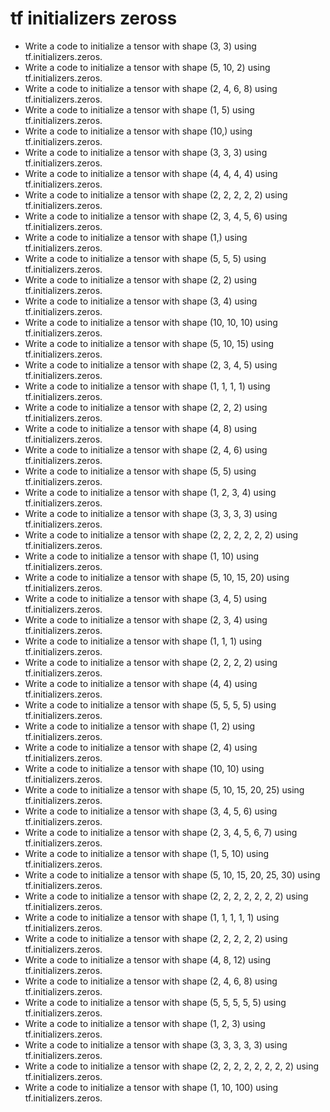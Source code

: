 # tf initializers zeross

- Write a code to initialize a tensor with shape (3, 3) using tf.initializers.zeros.
- Write a code to initialize a tensor with shape (5, 10, 2) using tf.initializers.zeros.
- Write a code to initialize a tensor with shape (2, 4, 6, 8) using tf.initializers.zeros.
- Write a code to initialize a tensor with shape (1, 5) using tf.initializers.zeros.
- Write a code to initialize a tensor with shape (10,) using tf.initializers.zeros.
- Write a code to initialize a tensor with shape (3, 3, 3) using tf.initializers.zeros.
- Write a code to initialize a tensor with shape (4, 4, 4, 4) using tf.initializers.zeros.
- Write a code to initialize a tensor with shape (2, 2, 2, 2, 2) using tf.initializers.zeros.
- Write a code to initialize a tensor with shape (2, 3, 4, 5, 6) using tf.initializers.zeros.
- Write a code to initialize a tensor with shape (1,) using tf.initializers.zeros.
- Write a code to initialize a tensor with shape (5, 5, 5) using tf.initializers.zeros.
- Write a code to initialize a tensor with shape (2, 2) using tf.initializers.zeros.
- Write a code to initialize a tensor with shape (3, 4) using tf.initializers.zeros.
- Write a code to initialize a tensor with shape (10, 10, 10) using tf.initializers.zeros.
- Write a code to initialize a tensor with shape (5, 10, 15) using tf.initializers.zeros.
- Write a code to initialize a tensor with shape (2, 3, 4, 5) using tf.initializers.zeros.
- Write a code to initialize a tensor with shape (1, 1, 1, 1) using tf.initializers.zeros.
- Write a code to initialize a tensor with shape (2, 2, 2) using tf.initializers.zeros.
- Write a code to initialize a tensor with shape (4, 8) using tf.initializers.zeros.
- Write a code to initialize a tensor with shape (2, 4, 6) using tf.initializers.zeros.
- Write a code to initialize a tensor with shape (5, 5) using tf.initializers.zeros.
- Write a code to initialize a tensor with shape (1, 2, 3, 4) using tf.initializers.zeros.
- Write a code to initialize a tensor with shape (3, 3, 3, 3) using tf.initializers.zeros.
- Write a code to initialize a tensor with shape (2, 2, 2, 2, 2, 2) using tf.initializers.zeros.
- Write a code to initialize a tensor with shape (1, 10) using tf.initializers.zeros.
- Write a code to initialize a tensor with shape (5, 10, 15, 20) using tf.initializers.zeros.
- Write a code to initialize a tensor with shape (3, 4, 5) using tf.initializers.zeros.
- Write a code to initialize a tensor with shape (2, 3, 4) using tf.initializers.zeros.
- Write a code to initialize a tensor with shape (1, 1, 1) using tf.initializers.zeros.
- Write a code to initialize a tensor with shape (2, 2, 2, 2) using tf.initializers.zeros.
- Write a code to initialize a tensor with shape (4, 4) using tf.initializers.zeros.
- Write a code to initialize a tensor with shape (5, 5, 5, 5) using tf.initializers.zeros.
- Write a code to initialize a tensor with shape (1, 2) using tf.initializers.zeros.
- Write a code to initialize a tensor with shape (2, 4) using tf.initializers.zeros.
- Write a code to initialize a tensor with shape (10, 10) using tf.initializers.zeros.
- Write a code to initialize a tensor with shape (5, 10, 15, 20, 25) using tf.initializers.zeros.
- Write a code to initialize a tensor with shape (3, 4, 5, 6) using tf.initializers.zeros.
- Write a code to initialize a tensor with shape (2, 3, 4, 5, 6, 7) using tf.initializers.zeros.
- Write a code to initialize a tensor with shape (1, 5, 10) using tf.initializers.zeros.
- Write a code to initialize a tensor with shape (5, 10, 15, 20, 25, 30) using tf.initializers.zeros.
- Write a code to initialize a tensor with shape (2, 2, 2, 2, 2, 2, 2) using tf.initializers.zeros.
- Write a code to initialize a tensor with shape (1, 1, 1, 1, 1) using tf.initializers.zeros.
- Write a code to initialize a tensor with shape (2, 2, 2, 2, 2) using tf.initializers.zeros.
- Write a code to initialize a tensor with shape (4, 8, 12) using tf.initializers.zeros.
- Write a code to initialize a tensor with shape (2, 4, 6, 8) using tf.initializers.zeros.
- Write a code to initialize a tensor with shape (5, 5, 5, 5, 5) using tf.initializers.zeros.
- Write a code to initialize a tensor with shape (1, 2, 3) using tf.initializers.zeros.
- Write a code to initialize a tensor with shape (3, 3, 3, 3, 3) using tf.initializers.zeros.
- Write a code to initialize a tensor with shape (2, 2, 2, 2, 2, 2, 2, 2) using tf.initializers.zeros.
- Write a code to initialize a tensor with shape (1, 10, 100) using tf.initializers.zeros.
